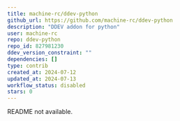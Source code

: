 ```yaml
---
title: machine-rc/ddev-python
github_url: https://github.com/machine-rc/ddev-python
description: "DDEV addon for python"
user: machine-rc
repo: ddev-python
repo_id: 827981230
ddev_version_constraint: ""
dependencies: []
type: contrib
created_at: 2024-07-12
updated_at: 2024-07-13
workflow_status: disabled
stars: 0
---
```


README not available.
